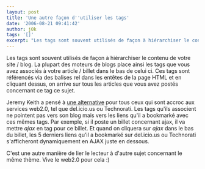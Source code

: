 ```yaml
---
layout: post
title: 'Une autre façon d''utiliser les tags'
date: '2006-08-21 09:41:42'
author: j0k
tags: '[]'
excerpt: "Les tags sont souvent utilisés de façon à hiérarchiser le contenu de votre site / blog. La plupart des moteurs de blogs place ainsi les tags que vous avez associés à votre article / billet dans le bas de celui ci.     \nCes tags sont référencés via des balises rel dans les entêtes de la page HTML et en cliquant dessus, on arrive sur tous les articles que vous avez      …"
---
```


Les tags sont souvent utilisés de façon à hiérarchiser le contenu de votre site / blog. La plupart des moteurs de blogs place ainsi les tags que vous avez associés à votre article / billet dans le bas de celui ci.
Ces tags sont référencés via des balises rel dans les entêtes de la page HTML et en cliquant dessus, on arrive sur tous les articles que vous avez postés concernant ce tag ce sujet.

Jeremy Keith a pensé à [une alternative](http://adactio.com/journal/1162) pour tous ceux qui sont accroc aux services web2.0, tel que del.icio.us ou Technorati. Les tags qu'ils associent ne pointent pas vers son blog mais vers les liens qu'il a bookmarké avec ces mêmes tags.   Par exemple, si il poste un billet concernant ajax, il va mettre *ajax* en tag pour ce billet. Et quand on cliquera sur *ajax* dans le bas du billet, les 5 derniers liens qu'il a bookmarké sur del.icio.us ou Technorati s'afficheront dynamiquement en AJAX juste en dessous.

C'est une autre manière de lier le lecteur à d'autre sujet concernant le même thème. Vive le web2.0 pour cela :)
